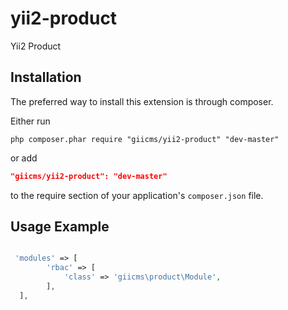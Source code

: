 yii2-product
=================

Yii2 Product

## Installation

The preferred way to install this extension is through composer.

Either run

```
php composer.phar require "giicms/yii2-product" "dev-master"
```
or add

```json
"giicms/yii2-product": "dev-master"
```

to the require section of your application's `composer.json` file.

## Usage Example
~~~php

 'modules' => [
        'rbac' => [
            'class' => 'giicms\product\Module',
        ],
  ],
~~~
